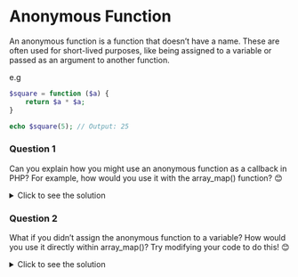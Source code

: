 # Anonymous Function 
An anonymous function is a function that doesn’t have a name. These are often used for short-lived purposes, like being assigned to a variable or passed as an argument to another function.

e.g
```php
$square = function ($a) {
    return $a * $a;
}

echo $square(5); // Output: 25
```

### Question 1
Can you explain how you might use an anonymous function as a callback in PHP? For example, how would you use it with the array_map() function? 😊

<details>
 <summary>Click to see the solution</summary>

  ```php
    <?php
        $double = function($a) {
            return $a * 2;
        };
        $array = [1, 2, 3, 4];
        $result = array_map($double, $array);

        print_r($result);
    ?>
  ```

  #### Explanation
   1. Anonymous Function:
     - $double is an anonymous function that takes a single parameter $a and returns $a * 2.
     - This function is passed as a callback to array_map().
   2. `array_map()` Behavior:
     - array_map() applies the $double function to each element in the $array.
     - The result is a new array where each value is doubled. 
</details>

### Question 2 
What if you didn’t assign the anonymous function to a variable? How would you use it directly within array_map()? Try modifying your code to do this! 😊

<details>
 <summary>Click to see the solution</summary>

  ```php
    <?php
        $array = [1, 2, 3, 4];
        $result = array_map(function($a) {
            return $a * 2;
        }, $array);

        print_r($result);
    ?>

  ```

  #### Explanation
   1. Inline Anonymous Function:
     - You passed the function directly to array_map() without assigning it to a variable. This keeps the code concise.
   2. Functionality:
     - Your anonymous function doubles each value in the array, and the result is correctly returned and printed. 
</details>
